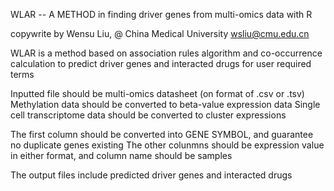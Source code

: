 WLAR -- A METHOD in finding driver genes from multi-omics data with R

copywrite by Wensu Liu, @ China Medical University
wsliu@cmu.edu.cn

WLAR is a method based on association rules algorithm and co-occurrence calculation to predict driver genes and interacted drugs for user required terms

Inputted file should be multi-omics datasheet (on format of .csv or .tsv)
Methylation data should be converted to beta-value expression data
Single cell transcriptome data should be converted to cluster expressions 

The first column should be converted into GENE SYMBOL, and guarantee no duplicate genes existing
The other colunmns should be expression value in either format, and column name should be samples

The output files include predicted driver genes and interacted drugs 